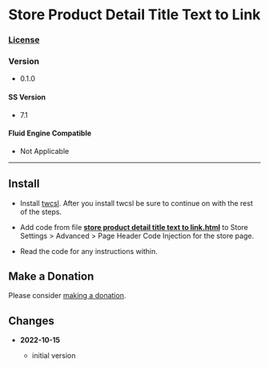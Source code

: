 # Store Product Detail Title Text to Link

### [License][99]

### Version

  * 0.1.0

#### SS Version

  * 7.1

#### Fluid Engine Compatible

  * Not Applicable

---

## Install

* Install [twcsl][1]. After you install twcsl be sure to continue on with the
  rest of the steps.
  
* Add code from file **[store product detail title text to link.html][2]** to
  Store Settings > Advanced > Page Header Code Injection for the store page.
  
* Read the code for any instructions within.

## Make a Donation

Please consider [making a donation][3].

## Changes

<!-- * **2021-05-08**

  * verified code works on v7.0 using Brine template family
  * bumped version to 0.1d2
  -->
* **2022-10-15**

  * initial version

[1]: https://github.com/tomsWebConsulting/twcsl#install-options
[2]: store%20product%20detail%20title%20text%20to%20link.html#L1
[3]: https://github.com/tomsWebConsulting/twcsl#make-a-donation
[99]: https://github.com/tomsWebConsulting/twcsl/blob/main/LICENSE.txt#L1
